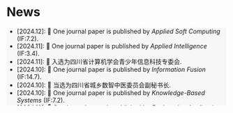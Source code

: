 # <i class="fas fa-rss "></i> News

<ul style="width: auto; height: 180px; overflow: auto; background-color: #F7F7F7">
	<li>[2024.12]: 🎉  One journal paper is published by <i> Applied Soft Computing </i> (IF:7.2).
	</li>
	<li>[2024.11]: 🎉  One journal paper is published by <i> Applied Intelligence</i> (IF:3.4).
	</li>
	<li>[2024.11]: 🎉  入选为四川省计算机学会青少年信息科技专委会.
	</li>
	<li>[2024.10]: 🎉  One journal paper is published by <i> Information Fusion</i> (IF:14.7).
	</li>
	<li>[2024.10]: 🎉  当选为四川省城乡数智中医委员会副秘书长.
	</li>
	<li>[2024.10]: 🎉  One journal paper is published by <i> Knowledge-Based Systems</i> (IF:7.2).
	</li>
	<li>[2024.10]: 🎉  One journal paper is published by <i> Engineering Applications of Artificial Intelligence</i> (IF:7.5).
	</li>
	<li>[2024.10]: 🎉  One journal paper is published by <i> Applied Soft Computing </i> (IF:7.2).
	</li>
	<li>[2024.08]: 🎉  A book is Officially  Available on IGI Global.
	</li>
	<li>[2024.07]: 🎉  入选为中国粒计算与知识发现专委会委员.
	</li>
	<li>[2024.07]: 🎉  One journal paper is published by <i> Information Fusion</i> (IF:14.7).
	</li>
	<li>[2024.06]: 🎉  One journal paper is published by <i> ACM Transactions on Intelligent Systems and Technology</i> (IF:5.0).
	</li>
	<li>[2024.05]: 🎉  One journal paper is published by <i> International Journal of Fuzzy Systems</i> (IF:4.3).
	</li>
	<li>[2024.05]: 🎉 One journal paper is accepted by <i> IEEE Transactions on Fuzzy Systems</i> (IF:11.9)
	</li>
	<li>[2024.04]: 🎉  One journal paper is published by <i> International Journal of Fuzzy Systems</i> (IF:4.3).
	</li>
	<li>[2024.02]: 🎉  One journal paper is published by <i> Information Fusion</i> (IF:18.6).
	</li>
	<li>[2023.12]: 🎉  荣获西南交通大学2023年度优秀博士论文
	</li>
	<li>[2023.11]: 🎉  当选为中国中医药信息学会人工智能分会理事.
	</li>
	<li>[2023.11]: 🎉  One journal paper is published by <i> Information Fusion</i> (IF:18.6).
	</li>
	<li>[2023.10]: 🎉 荣获2023年度ACM Chengdu Chapter优秀博士论文奖（提名奖).
	</li>
	<li>[2023.10]: 🎉 One journal paper is published by <i> International Journal of Approximate Reasoning</i>  (IF:3.9).
	</li>
	<li>[2023.08]: 🎉入选中国人工智能学会机器学习专业委员会通信委员.
        </li>
	<li>[2023.07]: 🎉 One journal paper is accepted by <i> International Journal of Machine Learning and Cybernetics</i> (IF:5.6).
	</li>
	<li>[2023.06]: 🎉 One journal paper is accepted by <i> Information Fusion</i> (IF:18.6).
	</li>
	<li>[2023.01]: 🎉 One journal paper is accepted by <i> ACM Transactions on Knowledge Discovery from Data</i> (IF:4.157).
	</li>
	<li>[2022.11]: 🎉 One journal paper is accepted by <i> IEEE Transactions on Fuzzy Systems</i> (IF:11.9)
	</li>
</ul>
